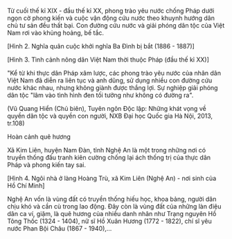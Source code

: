 Từ cuối thế kỉ XIX - đầu thế kỉ XX, phong trào yêu nước chống Pháp dưới ngọn cờ phong kiến và cuộc vận động cứu nước theo khuynh hướng dân chủ tư sản đều thất bại. Con đường cứu nước và giải phóng dân tộc của Việt Nam rơi vào khủng hoảng, bế tắc.

[Hình 2. Nghĩa quân cuộc khởi nghĩa Ba Đình bị bắt (1886 - 1887)]

[Hình 3. Tình cảnh nông dân Việt Nam thời thuộc Pháp (đầu thế kỉ XX)]

"Kể từ khi thực dân Pháp xâm lược, các phong trào yêu nước của nhân dân Việt Nam đã diễn ra liên tục và anh dũng, sử dụng nhiều con đường cứu nước khác nhau, nhưng không giành được thắng lợi. Sự nghiệp giải phóng dân tộc "lâm vào tình hình đen tối tưởng như không có đường ra".

(Vũ Quang Hiển (Chủ biên), Tuyên ngôn Độc lập: Những khát vọng về quyền dân tộc và quyền con người, NXB Đại học Quốc gia Hà Nội, 2013, tr.108)

Hoàn cảnh quê hương

Xã Kim Liên, huyện Nam Đàn, tỉnh Nghệ An là một trong những nơi có truyền thống đấu tranh kiên cường chống lại ách thống trị của thực dân Pháp và phong kiến tay sai.

[Hình 4. Ngôi nhà ở làng Hoàng Trù, xã Kim Liên (Nghệ An) - nơi sinh của Hồ Chí Minh]

Nghệ An vốn là vùng đất có truyền thống hiếu học, khoa bảng, người dân chịu khó và cần cù trong lao động. Đây còn là vùng đất của những làn điệu dân ca ví, giặm, là quê hương của nhiều danh nhân như Trạng nguyên Hồ Tông Thốc (1324 - 1404), nữ sĩ Hồ Xuân Hương (1772 - 1822), chí sĩ yêu nước Phan Bội Châu (1867 - 1940),...